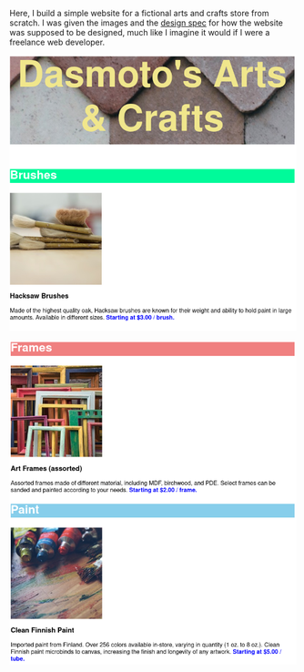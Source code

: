 Here, I build a simple website for a fictional arts and crafts store from scratch. I was given the images and the [design spec]('./dasmotos-arts_redline.webp') for how the website was supposed to be designed, much like I imagine it would if I were a freelance web developer.

<p align="center">
  <img src="art_store1.png" alt="first example website image"/>
</p>
<p align="center">
  <img src="art_store2.png" alt="second example website image"/>
</p>
